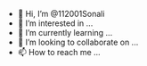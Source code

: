 - 👋 Hi, I’m @112001Sonali
- 👀 I’m interested in ...
- 🌱 I’m currently learning ...
- 💞️ I’m looking to collaborate on ...
- 📫 How to reach me ...

<!---
112001Sonali/112001Sonali is a ✨ special ✨ repository because its `README.md` (this file) appears on your GitHub profile.
You can click the Preview link to take a look at your changes.
--->
